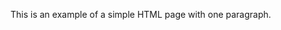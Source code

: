 <!doctype html>
<html>
<head>
<meta charset="UTF-8">
<title>index</title>
</head>

<body>
	<p>This is an example of a simple HTML page with one paragraph.</p>
</body>
</html>
